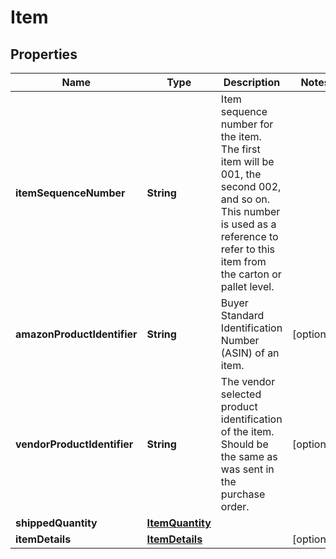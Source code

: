 # Item

## Properties
Name | Type | Description | Notes
------------ | ------------- | ------------- | -------------
**itemSequenceNumber** | **String** | Item sequence number for the item. The first item will be 001, the second 002, and so on. This number is used as a reference to refer to this item from the carton or pallet level. | 
**amazonProductIdentifier** | **String** | Buyer Standard Identification Number (ASIN) of an item. |  [optional]
**vendorProductIdentifier** | **String** | The vendor selected product identification of the item. Should be the same as was sent in the purchase order. |  [optional]
**shippedQuantity** | [**ItemQuantity**](ItemQuantity.md) |  | 
**itemDetails** | [**ItemDetails**](ItemDetails.md) |  |  [optional]
